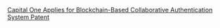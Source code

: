 [Capital One Applies for Blockchain-Based Collaborative Authentication System Patent](https://cointelegraph.com/news/capital-one-applies-for-blockchain-based-collaborative-authentication-system-patent)